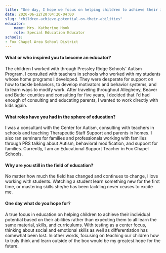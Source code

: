 ```yaml
---
title: "One day, I hope we focus on helping children to achieve their individual potential based on their abilities rather than expecting them to all learn the same material, skills and curriculums"
date: 2020-06-22T20:04:20-04:00
slug: "children-achieve-potential-on-their-abilities"
educator:
    name: Mrs. Katherine Hook
    role: Special Education Educator
schools:
- Fox Chapel Area School District
---
```


#### What or who inspired you to become an educator?

The children I worked with through Pressley Ridge Schools' Autism Program.  I consulted with teachers in schools who worked with my students whose home programs I developed.  They were desperate for support on how to tackle behaviors, to develop motivators and behavior systems, and to learn ways to modify work.  After traveling throughout Allegheny, Beaver and Butler counties and consulting for five years, I decided that I'd had enough of consulting and educating parents, I wanted to work directly with kids again.

#### What roles have you had in the sphere of education?

I was a consultant with the Center for Autism, consulting with teachers in schools and teaching Therapeutic Staff Support and parents in homes.  I also ran seminars for families and professionals working with families through PRS talking about Autism, behavioral modification, and support for families.  Currently, I am an Educational Support Teacher in Fox Chapel Schools.

#### Why are you still in the field of education?

No matter how much the field has changed and continues to change, I love working with students.  Watching a student learn something new for the first time, or mastering skills she/he has been tackling never ceases to excite me.

#### One day what do you hope for?

A true focus in education on helping children to achieve their individual potential based on their abilities rather than expecting them to all learn the same material, skills, and curriculums. With testing as a center focus, thinking about social and emotional skills as well as differentiation has somewhat been lost. In other words, focusing on teaching our children how to truly think and learn outside of the box would be my greatest hope for the future.
